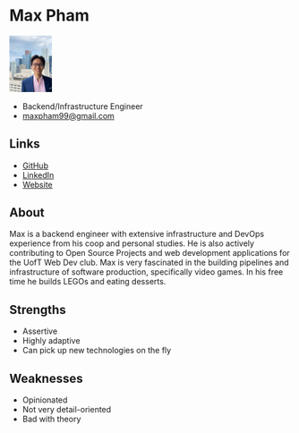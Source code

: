 # Max Pham

<img src="./max_pham.jpeg" width="15%" height="15%">

- Backend/Infrastructure Engineer
- [maxpham99@gmail.com](mailto:maxpham99@gmail.com)

## Links

- [GitHub](https://github.com/MaXeraph)
- [LinkedIn](https://www.linkedin.com/in/maxphamm/)
- [Website](https://www.maxpham.dev)

## About

Max is a backend engineer with extensive infrastructure and DevOps experience from his coop and personal studies. He is also actively contributing to Open Source Projects and web development applications for the UofT Web Dev club. Max is very fascinated in the building pipelines and infrastructure of software production, specifically video games. In his free time he builds LEGOs and eating desserts.

## Strengths

- Assertive
- Highly adaptive
- Can pick up new technologies on the fly

## Weaknesses

- Opinionated
- Not very detail-oriented
- Bad with theory
